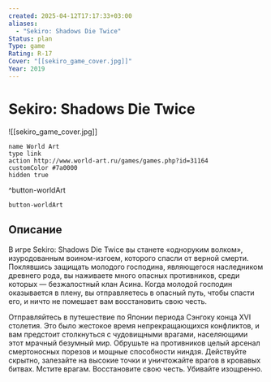 ```yaml
---
created: 2025-04-12T17:17:33+03:00
aliases:
  - "Sekiro: Shadows Die Twice"
Status: plan
Type: game
Rating: R-17
Cover: "[[sekiro_game_cover.jpg]]"
Year: 2019
---
```


# Sekiro: Shadows Die Twice

![[sekiro_game_cover.jpg]]

```button
name World Art
type link
action http://www.world-art.ru/games/games.php?id=31164
customColor #7a0000
hidden true
```
^button-worldArt



`button-worldArt`

## Описание

В игре Sekiro: Shadows Die Twice вы станете «одноруким волком», изуродованным воином-изгоем, которого спасли от верной смерти. Поклявшись защищать молодого господина, являющегося наследником древнего рода, вы наживаете много опасных противников, среди которых — безжалостный клан Асина. Когда молодой господин оказывается в плену, вы отправляетесь в опасный путь, чтобы спасти его, и ничто не помешает вам восстановить свою честь.

Отправляйтесь в путешествие по Японии периода Сэнгоку конца XVI столетия. Это было жестокое время непрекращающихся конфликтов, и вам предстоит столкнуться с чудовищными врагами, населяющими этот мрачный безумный мир. Обрушьте на противников целый арсенал смертоносных порезов и мощные способности ниндзя. Действуйте скрытно, залезайте на высокие точки и уничтожайте врагов в кровавых битвах. Мстите врагам. Восстановите свою честь. Убивайте изощренно.
